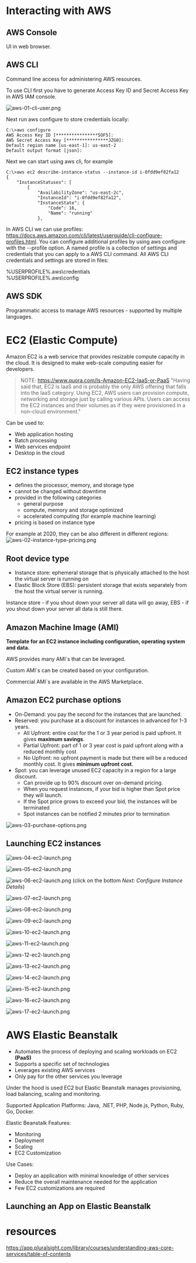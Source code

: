 # Interacting with AWS

## AWS Console
UI in web browser.

## AWS CLI
Command line access for administering AWS resources.   

To use CLI first you have to generate Access Key ID and Secret Access Key in AWS IAM console.

![aws-01-cli-user.png](images/core-services/aws-01-cli-user.png)

Next run aws configure to store credentials locally:

```
C:\>aws configure
AWS Access Key ID [****************5OF5]:
AWS Secret Access Key [****************JZG0]:
Default region name [us-east-1]: us-east-2
Default output format [json]:
```

Next we can start using aws cli, for example

```
C:\>aws ec2 describe-instance-status --instance-id i-0fdd9ef82fa12
{
    "InstanceStatuses": [
        {
            "AvailabilityZone": "us-east-2c",
            "InstanceId": "i-0fdd9ef82fa12",
            "InstanceState": {
                "Code": 16,
                "Name": "running"
            },
```

In AWS CLI we can use profiles: https://docs.aws.amazon.com/cli/latest/userguide/cli-configure-profiles.html. You can configure additional profiles by using aws configure with the --profile option. A named profile is a collection of settings and credentials that you can apply to a AWS CLI command.
All AWS CLI credentials and settings are stored in files:   
   
%USERPROFILE%\.aws\credentials   
%USERPROFILE%\.aws\config

## AWS SDK
Programmatic access to manage AWS resources - supported by multiple languages.

# EC2 (Elastic Compute)

Amazon EC2 is a web service that provides resizable compute capacity in the cloud. It is designed to make web-scale computing easier for developers.

>NOTE: https://www.quora.com/Is-Amazon-EC2-IaaS-or-PaaS "Having said that, EC2 is IaaS and is probably the only AWS offering that falls into the IaaS category. Using EC2, AWS users can provision compute, networking and storage just by calling various APIs. Users can access the EC2 instances and their volumes as if they were provisioned in a non-cloud environment."


Can be used to:
* Web application hosting
* Batch processing
* Web services endpoint
* Desktop in the cloud

## EC2 instance types

* defines the processor, memory, and storage type
* cannot be changed without downtime
* provided in the following categories
  * general purpose
  * compute, memory and storage optimized
  * accelerated computing (for example machine learning)
* pricing is based on instance type

For example at 2020, they can be also different in different 
regions:
![aws-02-instance-type-pricing.png](images/core-services/aws-02-instance-type-pricing.png)


## Root device type

* Instance store: ephemeral storage that is physically attached to the host the virtual server is running on
* Elastic Block Store (EBS): persistent storage that exists separately from the host the virtual server is running.

Instance store - if you shout down your server all data will go away, EBS - if you shout down your server all data is still there.

## Amazon Machine Image (AMI)

**Template for an EC2 instance including configuration, operating system and data.**  

AWS provides many AMI`s that can be leveraged.

Custom AMI`s can be created based on your configuration.   

Commercial AMI`s are available in the AWS Marketplace.

## Amazon EC2 purchase options

* On-Demand: you pay the second for the instances that are launched.
* Reserved: you purchase at a discount for instances in advanced for 1-3 years.
  * All Upfront: entire cost for the 1 or 3 year period is paid upfront. It gives **maximum savings**.
  * Partial Upfront: part of 1 or 3 year cost is paid upfront along with a reduced monthly cost
  * No Upfront: no upfront payment is made but there will be a reduced monthly cost. It gives **minimum upfront cost**.
* Spot: you can leverage unused EC2 capacity in a region for a large discount.
  * Can provide up to 90% discount over on-demand pricing.
  * When you request instances, if your bid is higher than Spot price they will launch.
  * If the Spot price grows to exceed your bid, the instances will be terminated
  * Spot instances can be notified 2 minutes prior to termination

![aws-03-purchase-options.png](images/core-services/aws-03-purchase-options.png)

## Launching EC2 instances

![aws-04-ec2-launch.png](images/core-services/aws-04-ec2-launch.png)

![aws-05-ec2-launch.png](images/core-services/aws-05-ec2-launch.png)

![aws-06-ec2-launch.png](images/core-services/aws-06-ec2-launch.png) (click on the bottom *Next: Configure Instance Details*)

![aws-07-ec2-launch.png](images/core-services/aws-07-ec2-launch.png)

![aws-08-ec2-launch.png](images/core-services/aws-08-ec2-launch.png)

![aws-09-ec2-launch.png](images/core-services/aws-09-ec2-launch.png)

![aws-10-ec2-launch.png](images/core-services/aws-10-ec2-launch.png)

![aws-11-ec2-launch.png](images/core-services/aws-11-ec2-launch.png)

![aws-12-ec2-launch.png](images/core-services/aws-12-ec2-launch.png)

![aws-13-ec2-launch.png](images/core-services/aws-13-ec2-launch.png)

![aws-14-ec2-launch.png](images/core-services/aws-14-ec2-launch.png)

![aws-15-ec2-launch.png](images/core-services/aws-15-ec2-launch.png)

![aws-16-ec2-launch.png](images/core-services/aws-16-ec2-launch.png)

![aws-17-ec2-launch.png](images/core-services/aws-17-ec2-launch.png)

# AWS Elastic Beanstalk

* Automates the process of deploying and scaling workloads on EC2 **(PaaS)**
* Supports a specific set of technologies
* Leverages existing AWS services
* Only pay for the other services you leverage

Under the hood is used EC2 but Elastic Beanstalk manages provisioning, load balancing, scaling and monitoring.

Supported Application Platforms: Java, .NET, PHP, Node.js, Python, Ruby, Go, Docker.

Elastic Beanstalk Features:
* Monitoring
* Deployment
* Scaling
* EC2 Customization
  
Use Cases:
* Deploy an application with minimal knowledge of other services
* Reduce the overall maintenance needed for the application
* Few EC2 customizations are required

## Launching an App on Elastic Beanstalk

# resources
https://app.pluralsight.com/library/courses/understanding-aws-core-services/table-of-contents